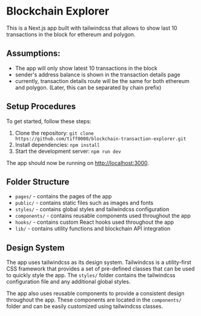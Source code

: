 # Blockchain Explorer

This is a Next.js app built with tailwindcss that allows to show last 10 transactions in the block for ethereum and polygon.

## Assumptions:

- The app will only show latest 10 transactions in the block
- sender's address balance is shown in the transaction details page
- currently, transaction details route will be the same for both ethereum and polygon. (Later, this can be separated by chain prefix)
## Setup Procedures

To get started, follow these steps:

1. Clone the repository: `git clone https://github.com/tiff0000/blockchain-transaction-explorer.git`
2. Install dependencies: `npm install`
3. Start the development server: `npm run dev`

The app should now be running on [http://localhost:3000](http://localhost:3000).


## Folder Structure

- `pages/` - contains the pages of the app
- `public/` - contains static files such as images and fonts
- `styles/` - contains global styles and tailwindcss configuration
- `components/` - contains reusable components used throughout the app
- `hooks/` - contains custom React hooks used throughout the app
- `lib/` - contains utility functions and blockchain API integration

## Design System

The app uses tailwindcss as its design system. Tailwindcss is a utility-first CSS framework that provides a set of pre-defined classes that can be used to quickly style the app. The `styles/` folder contains the tailwindcss configuration file and any additional global styles.

The app also uses reusable components to provide a consistent design throughout the app. These components are located in the `components/` folder and can be easily customized using tailwindcss classes.



